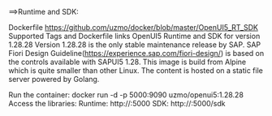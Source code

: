 ==>Runtime and SDK:

Dockerfile https://github.com/uzmo/docker/blob/master/OpenUI5_RT_SDK
Supported Tags and Dockerfile links
OpenUI5 Runtime and SDK for version 1.28.28
Version 1.28.28 is the only stable maintenance release by SAP.
SAP Fiori Design Guideline(https://experience.sap.com/fiori-design/) is based on the controls available with SAPUI5 1.28.
This image is build from Alpine which is quite smaller than other Linux.
The content is hosted on a static file server powered by Golang.

Run the container:
docker run -d -p 5000:9090 uzmo/openui5:1.28.28
Access the libraries:
Runtime: http://<docker machine IP>:5000
SDK: http://<docker machine IP>:5000/sdk
